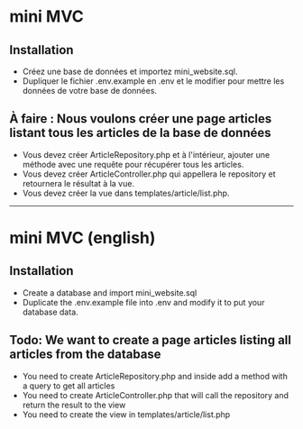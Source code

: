 # mini MVC
## Installation
* Créez une base de données et importez mini_website.sql.
* Dupliquer le fichier .env.example en .env et le modifier pour mettre les données de votre base de données.

## À faire : Nous voulons créer une page articles listant tous les articles de la base de données
* Vous devez créer ArticleRepository.php et à l'intérieur, ajouter une méthode avec une requête pour récupérer tous les articles.
* Vous devez créer ArticleController.php qui appellera le repository et retournera le résultat à la vue.
* Vous devez créer la vue dans templates/article/list.php.

---

# mini MVC (english)
## Installation
* Create a database and import mini_website.sql
* Duplicate the .env.example file into .env and modify it to put your database data.

## Todo: We want to create a page articles listing all articles from the database
* You need to create ArticleRepository.php and inside add a method with a query to get all articles
* You need to create ArticleController.php that will call the repository and return the result to the view
* You need to create the view in templates/article/list.php

